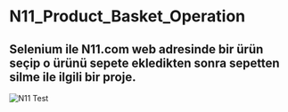 # N11_Product_Basket_Operation
 Selenium ile N11.com web adresinde bir ürün seçip o ürünü sepete ekledikten sonra sepetten silme ile ilgili bir proje.
 ---
 
![N11 Test](https://user-images.githubusercontent.com/39940749/161291779-3dcf6b60-317f-4346-a1f0-d43a55b0cbb0.png)
